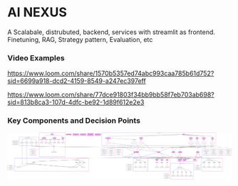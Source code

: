 # AI NEXUS
A Scalabale, distrubuted, backend, services with streamlit as frontend. Finetuning, RAG, Strategy pattern, Evaluation,  etc


### Video Examples
https://www.loom.com/share/1570b5357ed74abc993caa785b61d752?sid=6699a918-dcd2-4159-8549-a247ec397eff

https://www.loom.com/share/77dce91803f34bb9bb58f7eb703ab698?sid=813b8ca3-107d-4dfc-be92-1d89f612e2e3

### Key Components and Decision Points
![AI Nexus Architecture](ai_nexus.png)